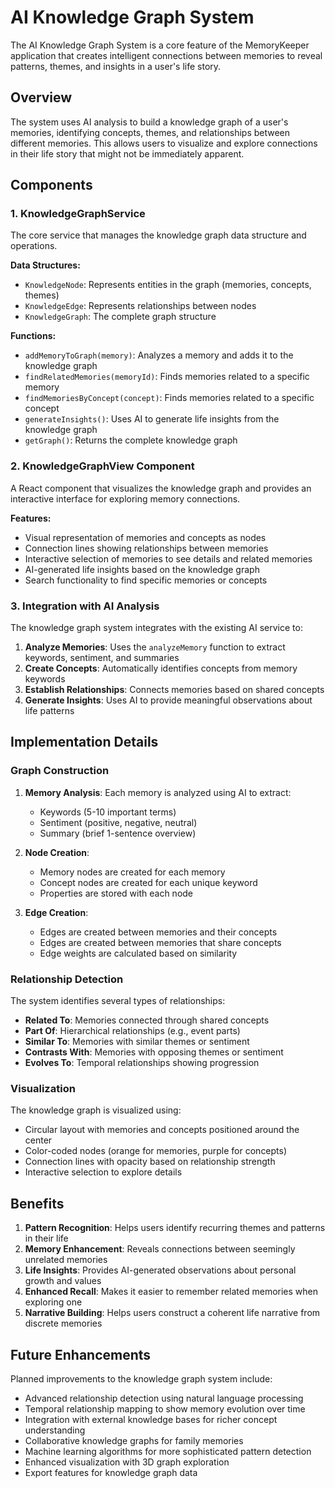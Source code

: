 # AI Knowledge Graph System

The AI Knowledge Graph System is a core feature of the MemoryKeeper application that creates intelligent connections between memories to reveal patterns, themes, and insights in a user's life story.

## Overview

The system uses AI analysis to build a knowledge graph of a user's memories, identifying concepts, themes, and relationships between different memories. This allows users to visualize and explore connections in their life story that might not be immediately apparent.

## Components

### 1. KnowledgeGraphService

The core service that manages the knowledge graph data structure and operations.

**Data Structures:**
- `KnowledgeNode`: Represents entities in the graph (memories, concepts, themes)
- `KnowledgeEdge`: Represents relationships between nodes
- `KnowledgeGraph`: The complete graph structure

**Functions:**
- `addMemoryToGraph(memory)`: Analyzes a memory and adds it to the knowledge graph
- `findRelatedMemories(memoryId)`: Finds memories related to a specific memory
- `findMemoriesByConcept(concept)`: Finds memories related to a specific concept
- `generateInsights()`: Uses AI to generate life insights from the knowledge graph
- `getGraph()`: Returns the complete knowledge graph

### 2. KnowledgeGraphView Component

A React component that visualizes the knowledge graph and provides an interactive interface for exploring memory connections.

**Features:**
- Visual representation of memories and concepts as nodes
- Connection lines showing relationships between memories
- Interactive selection of memories to see details and related memories
- AI-generated life insights based on the knowledge graph
- Search functionality to find specific memories or concepts

### 3. Integration with AI Analysis

The knowledge graph system integrates with the existing AI service to:

1. **Analyze Memories**: Uses the `analyzeMemory` function to extract keywords, sentiment, and summaries
2. **Create Concepts**: Automatically identifies concepts from memory keywords
3. **Establish Relationships**: Connects memories based on shared concepts
4. **Generate Insights**: Uses AI to provide meaningful observations about life patterns

## Implementation Details

### Graph Construction

1. **Memory Analysis**: Each memory is analyzed using AI to extract:
   - Keywords (5-10 important terms)
   - Sentiment (positive, negative, neutral)
   - Summary (brief 1-sentence overview)

2. **Node Creation**: 
   - Memory nodes are created for each memory
   - Concept nodes are created for each unique keyword
   - Properties are stored with each node

3. **Edge Creation**:
   - Edges are created between memories and their concepts
   - Edges are created between memories that share concepts
   - Edge weights are calculated based on similarity

### Relationship Detection

The system identifies several types of relationships:
- **Related To**: Memories connected through shared concepts
- **Part Of**: Hierarchical relationships (e.g., event parts)
- **Similar To**: Memories with similar themes or sentiment
- **Contrasts With**: Memories with opposing themes or sentiment
- **Evolves To**: Temporal relationships showing progression

### Visualization

The knowledge graph is visualized using:
- Circular layout with memories and concepts positioned around the center
- Color-coded nodes (orange for memories, purple for concepts)
- Connection lines with opacity based on relationship strength
- Interactive selection to explore details

## Benefits

1. **Pattern Recognition**: Helps users identify recurring themes and patterns in their life
2. **Memory Enhancement**: Reveals connections between seemingly unrelated memories
3. **Life Insights**: Provides AI-generated observations about personal growth and values
4. **Enhanced Recall**: Makes it easier to remember related memories when exploring one
5. **Narrative Building**: Helps users construct a coherent life narrative from discrete memories

## Future Enhancements

Planned improvements to the knowledge graph system include:
- Advanced relationship detection using natural language processing
- Temporal relationship mapping to show memory evolution over time
- Integration with external knowledge bases for richer concept understanding
- Collaborative knowledge graphs for family memories
- Machine learning algorithms for more sophisticated pattern detection
- Enhanced visualization with 3D graph exploration
- Export features for knowledge graph data
